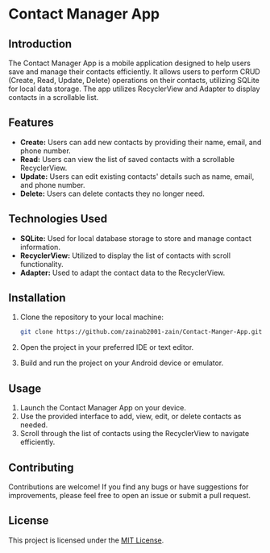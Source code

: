 # Contact Manager App

## Introduction

The Contact Manager App is a mobile application designed to help users save and manage their contacts efficiently. It allows users to perform CRUD (Create, Read, Update, Delete) operations on their contacts, utilizing SQLite for local data storage. The app utilizes RecyclerView and Adapter to display contacts in a scrollable list.

## Features

- **Create:** Users can add new contacts by providing their name, email, and phone number.
- **Read:** Users can view the list of saved contacts with a scrollable RecyclerView.
- **Update:** Users can edit existing contacts' details such as name, email, and phone number.
- **Delete:** Users can delete contacts they no longer need.

## Technologies Used

- **SQLite:** Used for local database storage to store and manage contact information.
- **RecyclerView:** Utilized to display the list of contacts with scroll functionality.
- **Adapter:** Used to adapt the contact data to the RecyclerView.

## Installation

1. Clone the repository to your local machine:

   ```bash
   git clone https://github.com/zainab2001-zain/Contact-Manger-App.git
   ```

2. Open the project in your preferred IDE or text editor.

3. Build and run the project on your Android device or emulator.

## Usage

1. Launch the Contact Manager App on your device.
2. Use the provided interface to add, view, edit, or delete contacts as needed.
3. Scroll through the list of contacts using the RecyclerView to navigate efficiently.

## Contributing

Contributions are welcome! If you find any bugs or have suggestions for improvements, please feel free to open an issue or submit a pull request.

## License

This project is licensed under the [MIT License](LICENSE).
